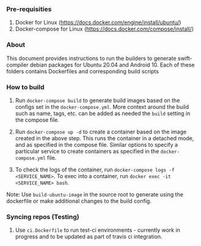 ### Pre-requisities

1. Docker for Linux (https://docs.docker.com/engine/install/ubuntu/)
1. Docker-compose for Linux (https://docs.docker.com/compose/install/)

### About

This document provides instructions to run the builders to generate swift-compiler debian packages for Ubuntu 20.04 and Android 10. Each of these folders contains Dockerfiles and corresponding build scripts

### How to build

1. Run `docker-compose build` to generate build images based on the configs set in the `docker-compose.yml`. More context around the build such as name, tags, etc. can be added as needed the `build` setting in the compose file.

1. Run `docker-compose up -d` to create a container based on the image created in the above step. This runs the container in a detached mode, and as specified in the compose file. Similar options to specify a particular service to create containers as specified in the `docker-compose.yml` file.

1. To check the logs of the container, run `docker-compose logs -f <SERVICE_NAME>`. To exec into a container, run `docker exec -it <SERVICE_NAME> bash`.    

Note: Use `build-ubuntu-image` in the source root to generate using the dockerfile or make additional changes to the build config.

### Syncing repos (Testing)

1. Use `ci.Dockerfile` to run test-ci environments - currently work in progress and to be updated as part of travis ci integration.
